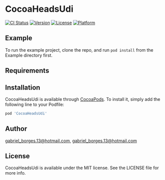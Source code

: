 # CocoaHeadsUdi

[![CI Status](https://img.shields.io/travis/gabriel_borges.13@hotmail.com/CocoaHeadsUdi.svg?style=flat)](https://travis-ci.org/gabriel_borges.13@hotmail.com/CocoaHeadsUdi)
[![Version](https://img.shields.io/cocoapods/v/CocoaHeadsUdi.svg?style=flat)](https://cocoapods.org/pods/CocoaHeadsUdi)
[![License](https://img.shields.io/cocoapods/l/CocoaHeadsUdi.svg?style=flat)](https://cocoapods.org/pods/CocoaHeadsUdi)
[![Platform](https://img.shields.io/cocoapods/p/CocoaHeadsUdi.svg?style=flat)](https://cocoapods.org/pods/CocoaHeadsUdi)

## Example

To run the example project, clone the repo, and run `pod install` from the Example directory first.

## Requirements

## Installation

CocoaHeadsUdi is available through [CocoaPods](https://cocoapods.org). To install
it, simply add the following line to your Podfile:

```ruby
pod 'CocoaHeadsUdi'
```

## Author

gabriel_borges.13@hotmail.com, gabriel_borges.13@hotmail.com

## License

CocoaHeadsUdi is available under the MIT license. See the LICENSE file for more info.
